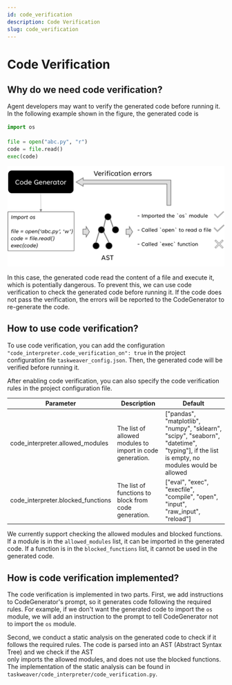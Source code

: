 ```yaml
---
id: code_verification
description: Code Verification
slug: code_verification
---
```


# Code Verification

## Why do we need code verification?
Agent developers may want to verify the generated code before running it.
In the following example shown in the figure, the generated code is 
```python
import os

file = open("abc.py", "r")
code = file.read()
exec(code)
```


<img src="./../static/img/code_verification.png" alt="Code verification workflow" width="600" />  


In this case, the generated code read the content of a file and execute it, which is potentially dangerous.
To prevent this, we can use code verification to check the generated code before running it.
If the code does not pass the verification, the errors will be reported to the CodeGenerator to re-generate the code.

## How to use code verification?
To use code verification, you can add the configuration `"code_interpreter.code_verification_on": true`
in the project configuration file `taskweaver_config.json`.
Then, the generated code will be verified before running it.

After enabling code verification, you can also specify the code verification rules in the project configuration file.

| Parameter	                          | Description	                                              | Default                                                                                                                                    |
|-------------------------------------|-----------------------------------------------------------|--------------------------------------------------------------------------------------------------------------------------------------------|
| code_interpreter.allowed_modules	   | The list of allowed modules to import in code generation. | 	["pandas", "matplotlib", "numpy", "sklearn", "scipy", "seaborn", "datetime", "typing"], if the list is empty, no modules would be allowed |
| code_interpreter.blocked_functions	 | The list of functions to block from code generation.      | 	["eval", "exec", "execfile", "compile", "open", "input", "raw_input", "reload"]                                                           |

We currently support checking the allowed modules and blocked functions.
If a module is in the `allowed_modules` list, it can be imported in the generated code.
If a function is in the `blocked_functions` list, it cannot be used in the generated code.

## How is code verification implemented?
The code verification is implemented in two parts.
First, we add instructions to CodeGenerator's prompt, so it generates code following the required rules.
For example, if we don't want the generated code to import the `os` module, 
we will add an instruction to the prompt to tell CodeGenerator not to import the `os` module.

Second, we conduct a static analysis on the generated code to check if it follows the required rules.
The code is parsed into an AST (Abstract Syntax Tree) and we check if the AST  
only imports the allowed modules, and does not use the blocked functions.
The implementation of the static analysis can be found in `taskweaver/code_interpreter/code_verification.py`.

